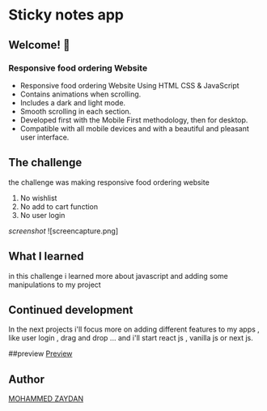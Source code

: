 # Sticky notes app

## Welcome! 👋

###  Responsive food ordering Website

- Responsive food ordering Website Using HTML CSS & JavaScript
- Contains animations when scrolling.
- Includes a dark and light mode.
- Smooth scrolling in each section.
- Developed first with the Mobile First methodology, then for desktop.
- Compatible with all mobile devices and with a beautiful and pleasant user interface.

## The challenge

the challenge was making responsive food ordering website

1. No wishlist
2. No add to cart function
3. No user login

*screenshot*
![screencapture.png]

## What I learned

in this challenge i learned more about javascript and adding some manipulations to my project

## Continued development

In the next projects i'll focus more on adding different features to my apps , like user login , drag and drop ... and i'll start react js , vanilla js or next js.

##preview
[Preview](https://lighthearted-kitsune-646c4e.netlify.app/)

## Author
[MOHAMMED ZAYDAN](https://www.linkedin.com/in/mohammed-zaydan/)




  
